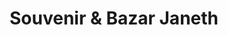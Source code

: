 ---
title: "Souvenir & Bazar Janeth"
url: /tela/souvenir-y-bazar-janeth/
shop: tienda de variedades
---